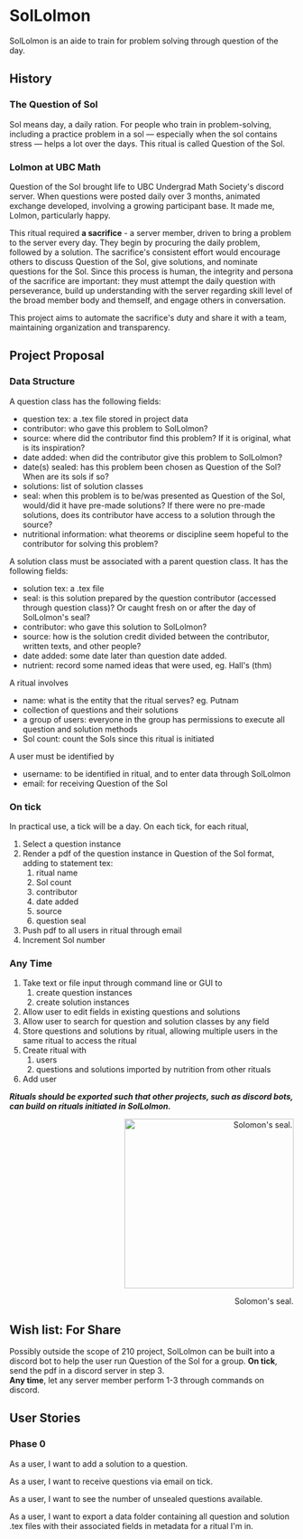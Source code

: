 # SolLolmon
SolLolmon is an aide to train for problem solving through question of the day. 

## History

### The Question of Sol
Sol means day, a daily ration. 
For people who train in problem-solving, including a practice problem in a sol
— especially when the sol contains stress — 
helps a lot over the days.
This ritual is called Question of the Sol. 

### Lolmon at UBC Math
Question of the Sol brought life to UBC Undergrad Math Society's discord server.
When questions were posted daily over 3 months, animated exchange developed, involving a growing participant base.
It made me, Lolmon, particularly happy.

This ritual required **a sacrifice** - a server member, driven to bring a problem to the server every day. 
They begin by procuring the daily problem, followed by a solution. 
The sacrifice's consistent effort would encourage others to discuss Question of the Sol, give solutions, and nominate questions for the Sol.
Since this process is human, the integrity and persona of the sacrifice are important: 
they must attempt the daily question with perseverance,
build up understanding with the server regarding skill level of the broad member body and themself,
and engage others in conversation.

This project aims to automate the sacrifice's duty and share it with a team, maintaining organization and transparency. 

## Project Proposal

### Data Structure
A question class has the following fields:
- question tex: a .tex file stored in project data
- contributor: who gave this problem to SolLolmon?
- source: where did the contributor find this problem? If it is original, what is its inspiration?
- date added: when did the contributor give this problem to SolLolmon?
- date(s) sealed: has this problem been chosen as Question of the Sol? When are its sols if so?
- solutions: list of solution classes
- seal: when this problem is to be/was presented as Question of the Sol, would/did it have pre-made solutions?
If there were no pre-made solutions, does its contributor have access to a solution through the source? 
- nutritional information: what theorems or discipline seem hopeful to the contributor for solving this problem? 

A solution class must be associated with a parent question class. It has the following fields:
- solution tex: a .tex file
- seal: is this solution prepared by the question contributor (accessed through question class)?
Or caught fresh on or after the day of SolLolmon's seal?
- contributor: who gave this solution to SolLolmon?
- source: how is the solution credit divided between the contributor, written texts, and other people?
- date added: some date later than question date added. 
- nutrient: record some named ideas that were used, eg. Hall's (thm)

A ritual involves
- name: what is the entity that the ritual serves? eg. Putnam
- collection of questions and their solutions
- a group of users: everyone in the group has permissions to execute all question and solution methods
- Sol count: count the Sols since this ritual is initiated

A user must be identified by
- username: to be identified in ritual, and to enter data through SolLolmon
- email: for receiving Question of the Sol

### On tick
In practical use, a tick will be a day. On each tick, for each ritual,
1. Select a question instance
2. Render a pdf of the question instance in Question of the Sol format, adding to statement tex:
   1. ritual name
   2. Sol count
   3. contributor
   4. date added
   5. source
   6. question seal
3. Push pdf to all users in ritual through email
4. Increment Sol number

### Any Time
1. Take text or file input through command line or GUI to 
   1. create question instances
   2. create solution instances
2. Allow user to edit fields in existing questions and solutions
3. Allow user to search for question and solution classes by any field
4. Store questions and solutions by ritual, allowing multiple users in the same ritual to access the ritual
5. Create ritual with
   1. users
   2. questions and solutions imported by nutrition from other rituals
6. Add user

***Rituals should be exported such that other projects, such as discord bots, can build on rituals initiated in SolLolmon.***

<p align="right">
  <img src="https://i.pinimg.com/originals/05/5c/55/055c550ac2ddeabc7671489e05795114.jpg" alt="Solomon's seal." height="300"/>
</p>
<p align="right">
  Solomon's seal.
</p>

## Wish list: For Share
Possibly outside the scope of 210 project,
SolLolmon can be built into a discord bot to help the user run Question of the Sol for a group.
**On tick**, send the pdf in a discord server in step 3.  
**Any time**, let any server member perform 1-3 through commands on discord.

## User Stories

### Phase 0
As a user, I want to add a solution to a question.

As a user, I want to receive questions via email on tick.

As a user, I want to see the number of unsealed questions available.

As a user, I want to export a data folder containing all question and solution .tex files with their associated fields in metadata for a ritual I'm in.